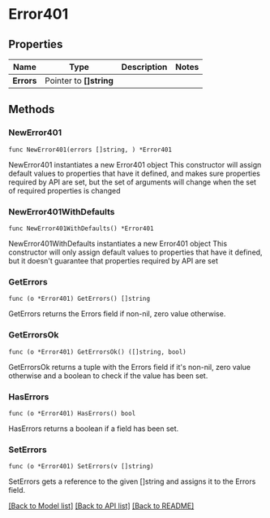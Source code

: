 # Error401

## Properties

Name | Type | Description | Notes
------------ | ------------- | ------------- | -------------
**Errors** | Pointer to **[]string** |  | 

## Methods

### NewError401

`func NewError401(errors []string, ) *Error401`

NewError401 instantiates a new Error401 object
This constructor will assign default values to properties that have it defined,
and makes sure properties required by API are set, but the set of arguments
will change when the set of required properties is changed

### NewError401WithDefaults

`func NewError401WithDefaults() *Error401`

NewError401WithDefaults instantiates a new Error401 object
This constructor will only assign default values to properties that have it defined,
but it doesn't guarantee that properties required by API are set

### GetErrors

`func (o *Error401) GetErrors() []string`

GetErrors returns the Errors field if non-nil, zero value otherwise.

### GetErrorsOk

`func (o *Error401) GetErrorsOk() ([]string, bool)`

GetErrorsOk returns a tuple with the Errors field if it's non-nil, zero value otherwise
and a boolean to check if the value has been set.

### HasErrors

`func (o *Error401) HasErrors() bool`

HasErrors returns a boolean if a field has been set.

### SetErrors

`func (o *Error401) SetErrors(v []string)`

SetErrors gets a reference to the given []string and assigns it to the Errors field.


[[Back to Model list]](../README.md#documentation-for-models) [[Back to API list]](../README.md#documentation-for-api-endpoints) [[Back to README]](../README.md)


